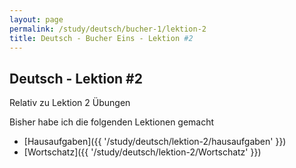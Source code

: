 ```yaml
---
layout: page
permalink: /study/deutsch/bucher-1/lektion-2
title: Deutsch - Bucher Eins - Lektion #2
---
```


## Deutsch - Lektion #2

Relativ zu Lektion 2 Übungen

Bisher habe ich die folgenden Lektionen gemacht

* [Hausaufgaben]({{ '/study/deutsch/lektion-2/hausaufgaben' }})
* [Wortschatz]({{ '/study/deutsch/lektion-2/Wortschatz' }})
